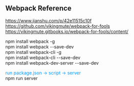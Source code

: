 ## Webpack Reference
https://www.jianshu.com/p/42e11515c10f
https://github.com/vikingmute/webpack-for-fools
https://vikingmute.gitbooks.io/webpack-for-fools/content/

npm install webpack -g  
npm install webpack --save-dev  
npm install webpack-cli -g  
npm install webpack-cli --save-dev  
npm install webpack-dev-server --save-dev  

<font color=#0099ff>run package.json -> script -> server</font>   
npm run server